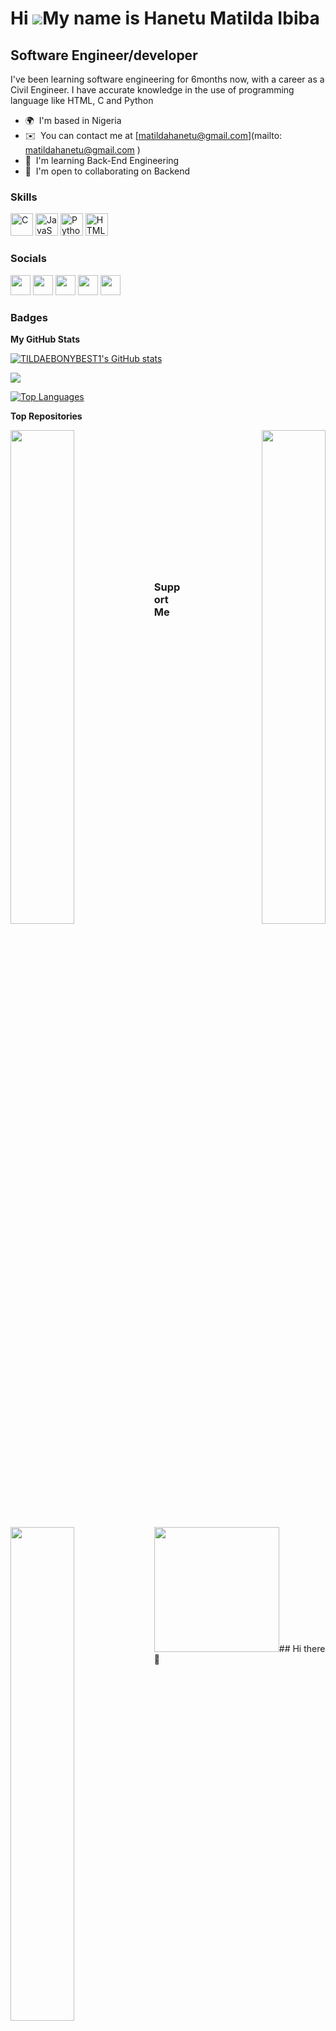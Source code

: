 Hi ![](https://user-images.githubusercontent.com/18350557/176309783-0785949b-9127-417c-8b55-ab5a4333674e.gif)My name is Hanetu Matilda Ibiba
============================================================================================================================================

Software Engineer/developer
---------------------------

I've been learning software engineering for 6months now, with a career as a Civil Engineer. I have accurate knowledge in the use of programming language like HTML, C and Python

* 🌍  I'm based in Nigeria
* ✉️  You can contact me at [matildahanetu@gmail.com](mailto: matildahanetu@gmail.com )
* 🧠  I'm learning Back-End Engineering
* 🤝  I'm open to collaborating on Backend

### Skills

<p align="left">
<a href="https://docs.microsoft.com/en-us/cpp/?view=msvc-170" target="_blank" rel="noreferrer"><img src="https://raw.githubusercontent.com/danielcranney/readme-generator/main/public/icons/skills/c-colored.svg" width="36" height="36" alt="C" /></a>
<a href="https://developer.mozilla.org/en-US/docs/Web/JavaScript" target="_blank" rel="noreferrer"><img src="https://raw.githubusercontent.com/danielcranney/readme-generator/main/public/icons/skills/javascript-colored.svg" width="36" height="36" alt="JavaScript" /></a>
<a href="https://www.python.org/" target="_blank" rel="noreferrer"><img src="https://raw.githubusercontent.com/danielcranney/readme-generator/main/public/icons/skills/python-colored.svg" width="36" height="36" alt="Python" /></a>
<a href="https://developer.mozilla.org/en-US/docs/Glossary/HTML5" target="_blank" rel="noreferrer"><img src="https://raw.githubusercontent.com/danielcranney/readme-generator/main/public/icons/skills/html5-colored.svg" width="36" height="36" alt="HTML5" /></a>
</p>


### Socials

<p align="left"> <a href="https://www.facebook.com/Tildaebonybest " target="_blank" rel="noreferrer"><img src="https://raw.githubusercontent.com/danielcranney/readme-generator/main/public/icons/socials/facebook.svg" width="32" height="32" /></a> <a href="https://www.github.com/TILDAEBONYBEST1" target="_blank" rel="noreferrer"><img src="https://raw.githubusercontent.com/danielcranney/readme-generator/main/public/icons/socials/github.svg" width="32" height="32" /></a> <a href="http://www.instagram.com/tildaebonybest" target="_blank" rel="noreferrer"><img src="https://raw.githubusercontent.com/danielcranney/readme-generator/main/public/icons/socials/instagram.svg" width="32" height="32" /></a> <a href="https://www.linkedin.com/in/matilda-hanetu-86148b191" target="_blank" rel="noreferrer"><img src="https://raw.githubusercontent.com/danielcranney/readme-generator/main/public/icons/socials/linkedin.svg" width="32" height="32" /></a> <a href="https://www.twitter.com/tildaebonybest" target="_blank" rel="noreferrer"><img src="https://raw.githubusercontent.com/danielcranney/readme-generator/main/public/icons/socials/twitter.svg" width="32" height="32" /></a></p>

### Badges

<b>My GitHub Stats</b>

<a href="http://www.github.com/TILDAEBONYBEST1"><img src="https://github-readme-stats.vercel.app/api?username=TILDAEBONYBEST1&show_icons=true&hide=&count_private=true&title_color=000000&text_color=ffffff&icon_color=22c55e&bg_color=581c87&hide_border=true&show_icons=true" alt="TILDAEBONYBEST1's GitHub stats" /></a>

<a href="http://www.github.com/TILDAEBONYBEST1"><img src="https://github-readme-streak-stats.herokuapp.com/?user=TILDAEBONYBEST1&stroke=ffffff&background=581c87&ring=000000&fire=000000&currStreakNum=ffffff&currStreakLabel=000000&sideNums=ffffff&sideLabels=ffffff&dates=ffffff&hide_border=true" /></a>

<a href="https://github.com/TILDAEBONYBEST1" align="left"><img src="https://github-readme-stats.vercel.app/api/top-langs/?username=TILDAEBONYBEST1&langs_count=10&title_color=000000&text_color=ffffff&icon_color=22c55e&bg_color=581c87&hide_border=true&locale=en&custom_title=Top%20%Languages" alt="Top Languages" /></a>

<b>Top Repositories</b>

<div width="100%" align="center"><a href="https://github.com/TILDAEBONYBEST1/alx-low_level_programming " align="left"><img align="left" width="45%" src="https://github-readme-stats.vercel.app/api/pin/?username=TILDAEBONYBEST1&repo=alx-low_level_programming &title_color=000000&text_color=ffffff&icon_color=22c55e&bg_color=581c87&hide_border=true&locale=en" /></a><a href="https://github.com/TILDAEBONYBEST1/alx-high_level_programming" align="right"><img align="right" width="45%" src="https://github-readme-stats.vercel.app/api/pin/?username=TILDAEBONYBEST1&repo=alx-high_level_programming&title_color=000000&text_color=ffffff&icon_color=22c55e&bg_color=581c87&hide_border=true&locale=en" /></a></div><br /><br /><br /><br /><br /><br /><br />

<br /><br /><br /><br /><br />

<div width="100%" align="center"><a href="https://github.com/TILDAEBONYBEST1/alx-system_engineering-devops " align="left"><img align="left" width="45%" src="https://github-readme-stats.vercel.app/api/pin/?username=TILDAEBONYBEST1&repo=alx-system_engineering-devops &title_color=000000&text_color=ffffff&icon_color=22c55e&bg_color=581c87&hide_border=true&locale=en" /></a></div>

### Support Me

<a href="https://www.buymeacoffee.com/Hanetu Matilda Ibiba "><img src="https://cdn.buymeacoffee.com/buttons/v2/default-yellow.png" width="200" /></a>## Hi there 👋

<!--
**TILDAEBONYBEST1/TILDAEBONYBEST1** is a ✨ _special_ ✨ repository because its `README.md` (this file) appears on your GitHub profile.

Here are some ideas to get you started:

- 🔭 I’m currently working on ...
- 🌱 I’m currently learning ...
- 👯 I’m looking to collaborate on ...
- 🤔 I’m looking for help with ...
- 💬 Ask me about ...
- 📫 How to reach me: ...
- 😄 Pronouns: ...
- ⚡ Fun fact: ...
-->
